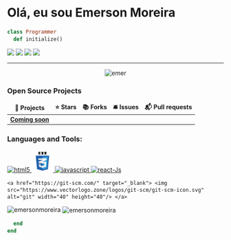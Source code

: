 # Olá, eu sou Emerson Moreira

```ruby
class Programmer
  def initialize()
```



[<img src="https://img.shields.io/badge/twitter-%231DA1F2.svg?&style=for-the-badge&logo=twitter&logoColor=white" />](https://twitter.com/eemr3) [<img src="https://img.shields.io/badge/linkedin-%230077B5.svg?&style=for-the-badge&logo=linkedin&logoColor=white" />](https://www.linkedin.com/in/emerson-moreira/) [<img src = "https://img.shields.io/badge/instagram-%23E4405F.svg?&style=for-the-badge&logo=instagram&logoColor=white">](https://www.instagram.com/emerson_moreira_fsa/) [<img src = "https://img.shields.io/badge/facebook-%231877F2.svg?&style=for-the-badge&logo=facebook&logoColor=white">](https://www.facebook.com/Archimonder)

---

<p align="center"> <img src="https://komarev.com/ghpvc/?username=eemr3" alt="emer" /> </p>

<h3>Open Source Projects</h3>
<table>
  <thead align="center">
    <tr border: none;>
      <td><b>🎁 Projects</b></td>
      <td><b>⭐ Stars</b></td>
      <td><b>📚 Forks</b></td>
      <td><b>🛎 Issues</b></td>
      <td><b>📬 Pull requests</b></td>
    </tr>
  </thead>
  <tbody>
    <tr>
	    <td><a href="#"><b>Coming soon</b></a></td>
    </tr>
  </tbody>
</table>

 <h3 align="left">Languages and Tools:</h3>
<p align="left"> 
	<a href="https://developer.mozilla.org/pt-BR/docs/Web/HTML/HTML5" target="_blank"> <img src="https://www.vectorlogo.zone/logos/w3_html5/w3_html5-icon.svg" alt="html5" width="40" height="40"/> </a>
	<a href="https://developer.mozilla.org/pt-BR/docs/Archive/CSS3" target="_blank"> <img src="https://raw.githubusercontent.com/eemr3/imagens/master/css3.svg" alt="css" width="50" height="50"/> </a> 
	<a href="https://developer.mozilla.org/pt-BR/docs/Aprender/JavaScript" target="_blank"> <img src="https://upload.vectorlogo.zone/logos/javascript/images/239ec8a4-163e-4792-83b6-3f6d96911757.svg" alt="javascript" width="40" height="40"/> </a> 
	<a href="https://pt-br.reactjs.org/" target="_blank"> <img src="https://www.vectorlogo.zone/logos/reactjs/reactjs-icon.svg" alt="react-Js" width="40" height="40"/> </a> 
	
	<a href="https://git-scm.com/" target="_blank"> <img src="https://www.vectorlogo.zone/logos/git-scm/git-scm-icon.svg" alt="git" width="40" height="40"/> </a> 
</p>

<p><img align="left" src="https://github-readme-stats.vercel.app/api/top-langs/?username=eemr3&layout=compact" alt="emersonmoreira" /></p>

<p>&nbsp;<img align="center" src="https://github-readme-stats.vercel.app/api?username=eemr3&show_icons=true" alt="emersonmoreira" /></p>

```ruby
  end
end
```
